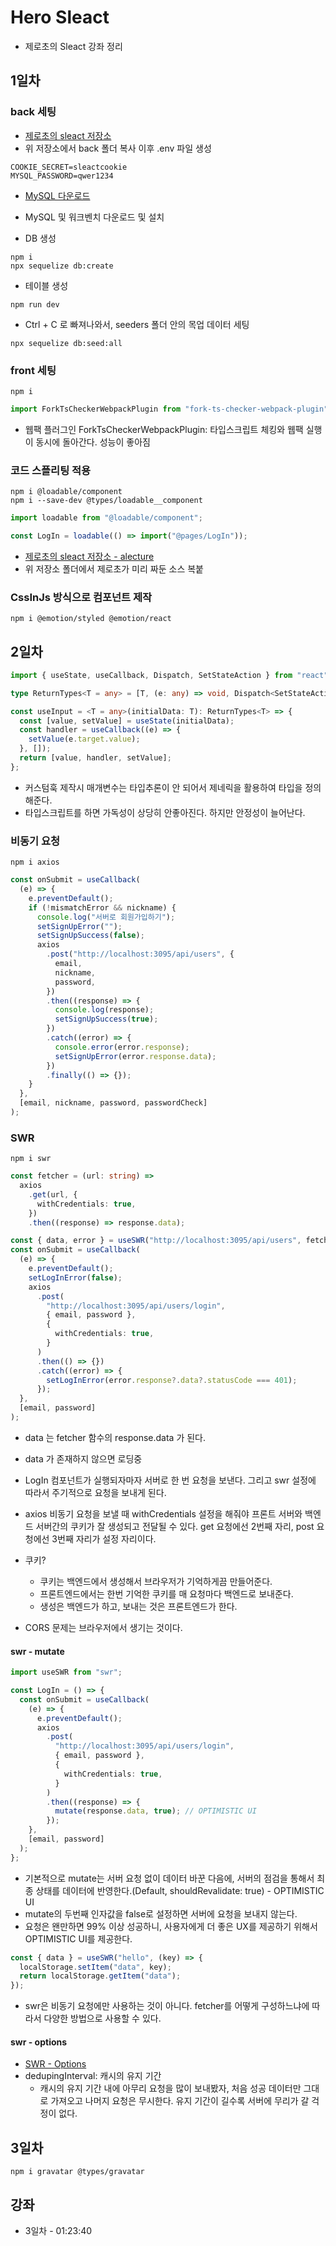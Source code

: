 # Hero Sleact

- 제로초의 Sleact 강좌 정리

## 1일차

### back 세팅

- [제로초의 sleact 저장소](https://github.com/ZeroCho/sleact)
- 위 저장소에서 back 폴더 복사 이후 .env 파일 생성

```env
COOKIE_SECRET=sleactcookie
MYSQL_PASSWORD=qwer1234
```

- [MySQL 다운로드](https://dev.mysql.com/downloads/installer)
- MySQL 및 워크벤치 다운로드 및 설치

- DB 생성

```command
npm i
npx sequelize db:create
```

- 테이블 생성

```command
npm run dev
```

- Ctrl + C 로 빠져나와서, seeders 폴더 안의 목업 데이터 세팅

```command
npx sequelize db:seed:all
```

### front 세팅

```command
npm i
```

```ts (webpack.config.ts)
import ForkTsCheckerWebpackPlugin from "fork-ts-checker-webpack-plugin";
```

- 웹팩 플러그인 ForkTsCheckerWebpackPlugin: 타입스크립트 체킹와 웹팩 실행이 동시에 돌아간다. 성능이 좋아짐

### 코드 스플리팅 적용

```command
npm i @loadable/component
npm i --save-dev @types/loadable__component
```

```ts
import loadable from "@loadable/component";

const LogIn = loadable(() => import("@pages/LogIn"));
```

- [제로초의 sleact 저장소 - alecture](https://github.com/ZeroCho/sleact/tree/master/alecture)
- 위 저장소 폴더에서 제로초가 미리 짜둔 소스 복붙

### CssInJs 방식으로 컴포넌트 제작

```command
npm i @emotion/styled @emotion/react
```

## 2일차

```ts (hooks/useInput.ts)
import { useState, useCallback, Dispatch, SetStateAction } from "react";

type ReturnTypes<T = any> = [T, (e: any) => void, Dispatch<SetStateAction<T>>];

const useInput = <T = any>(initialData: T): ReturnTypes<T> => {
  const [value, setValue] = useState(initialData);
  const handler = useCallback((e) => {
    setValue(e.target.value);
  }, []);
  return [value, handler, setValue];
};
```

- 커스텀훅 제작시 매개변수는 타입추론이 안 되어서 제네릭을 활용하여 타입을 정의해준다.
- 타입스크립트를 하면 가독성이 상당히 안좋아진다. 하지만 안정성이 늘어난다.

### 비동기 요청

```command
npm i axios
```

```ts (pages/SignUp/index.tsx)
const onSubmit = useCallback(
  (e) => {
    e.preventDefault();
    if (!mismatchError && nickname) {
      console.log("서버로 회원가입하기");
      setSignUpError("");
      setSignUpSuccess(false);
      axios
        .post("http://localhost:3095/api/users", {
          email,
          nickname,
          password,
        })
        .then((response) => {
          console.log(response);
          setSignUpSuccess(true);
        })
        .catch((error) => {
          console.error(error.response);
          setSignUpError(error.response.data);
        })
        .finally(() => {});
    }
  },
  [email, nickname, password, passwordCheck]
);
```

### SWR

```command
npm i swr
```

```ts (pages/LogIn/index.tsx)
const fetcher = (url: string) =>
  axios
    .get(url, {
      withCredentials: true,
    })
    .then((response) => response.data);

const { data, error } = useSWR("http://localhost:3095/api/users", fetcher);
const onSubmit = useCallback(
  (e) => {
    e.preventDefault();
    setLogInError(false);
    axios
      .post(
        "http://localhost:3095/api/users/login",
        { email, password },
        {
          withCredentials: true,
        }
      )
      .then(() => {})
      .catch((error) => {
        setLogInError(error.response?.data?.statusCode === 401);
      });
  },
  [email, password]
);
```

- data 는 fetcher 함수의 response.data 가 된다.
- data 가 존재하지 않으면 로딩중
- LogIn 컴포넌트가 실행되자마자 서버로 한 번 요청을 보낸다. 그리고 swr 설정에 따라서 주기적으로 요청을 보내게 된다.
- axios 비동기 요청을 보낼 때 withCredentials 설정을 해줘야 프론트 서버와 백엔드 서버간의 쿠키가 잘 생성되고 전달될 수 있다. get 요청에선 2번째 자리, post 요청에선 3번째 자리가 설정 자리이다.

- 쿠키?

  - 쿠키는 백엔드에서 생성해서 브라우저가 기억하게끔 만들어준다.
  - 프론트엔드에서는 한번 기억한 쿠키를 매 요청마다 백엔드로 보내준다.
  - 생성은 백엔드가 하고, 보내는 것은 프론트엔드가 한다.

- CORS 문제는 브라우저에서 생기는 것이다.

#### swr - mutate

```ts
import useSWR from "swr";

const LogIn = () => {
  const onSubmit = useCallback(
    (e) => {
      e.preventDefault();
      axios
        .post(
          "http://localhost:3095/api/users/login",
          { email, password },
          {
            withCredentials: true,
          }
        )
        .then((response) => {
          mutate(response.data, true); // OPTIMISTIC UI
        });
    },
    [email, password]
  );
};
```

- 기본적으로 mutate는 서버 요청 없이 데이터 바꾼 다음에, 서버의 점검을 통해서 최종 상태를 데이터에 반영한다.(Default, shouldRevalidate: true) - OPTIMISTIC UI
- mutate의 두번째 인자값을 false로 설정하면 서버에 요청을 보내지 않는다.
- 요청은 왠만하면 99% 이상 성공하니, 사용자에게 더 좋은 UX를 제공하기 위해서 OPTIMISTIC UI를 제공한다.

```ts
const { data } = useSWR("hello", (key) => {
  localStorage.setItem("data", key);
  return localStorage.getItem("data");
});
```

- swr은 비동기 요청에만 사용하는 것이 아니다. fetcher를 어떻게 구성하느냐에 따라서 다양한 방법으로 사용할 수 있다.

#### swr - options

- [SWR - Options](https://swr.vercel.app/docs/options)
- dedupingInterval: 캐시의 유지 기간
  - 캐시의 유지 기간 내에 아무리 요청을 많이 보내봤자, 처음 성공 데이터만 그대로 가져오고 나머지 요청은 무시한다. 유지 기간이 길수록 서버에 무리가 갈 걱정이 없다.

## 3일차

```command
npm i gravatar @types/gravatar
```

## 강좌

- 3일차 - 01:23:40

